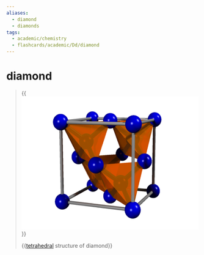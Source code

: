 ```yaml
---
aliases:
  - diamond
  - diamonds
tags:
  - academic/chemistry
  - flashcards/academic/Dd/diamond
---
```


# diamond

> {{![diamond structure](../attachments/Diamond%20structure.gif)}}
>
> {{[tetrahedral](tetrahedron.md) structure of diamond}} <!--SR:!2023-06-11,46,290!2023-10-22,151,310-->
